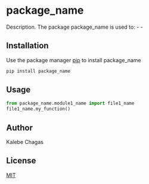 # package_name

Description.
The package package_name is used to: - -

## Installation

Use the package manager [pip](https://pip.pypa.io/en/stable/) to install package_name

```bash
pip install package_name
```

## Usage

```python
from package_name.module1_name import file1_name
file1_name.my_function()
```

## Author

Kalebe Chagas

## License

[MIT](https://choosealicense.com/licenses/mit/)
